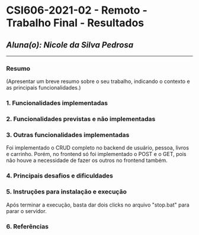 # **CSI606-2021-02 - Remoto - Trabalho Final - Resultados**

## *Aluna(o): Nicole da Silva Pedrosa*

--------------

<!-- Este documento tem como objetivo apresentar o projeto desenvolvido, considerando o que foi definido na proposta e o produto final. -->

### Resumo

  (Apresentar um breve resumo sobre o seu trabalho, indicando o contexto e as principais funcionalidades.)

### 1. Funcionalidades implementadas
<!-- Descrever as funcionalidades que eram previstas e foram implementas. -->
  
### 2. Funcionalidades previstas e não implementadas
<!-- Descrever as funcionalidades que eram previstas e não foram implementas, apresentando uma breve justificativa do porquê elas não foram incluídas -->

### 3. Outras funcionalidades implementadas
<!-- Descrever as funcionalidades implementas além daquelas que foram previstas, caso se aplique.  -->
Foi implementado o CRUD completo no backend de usuário, pessoa, livros e carrinho. Porém, no frontend só foi implementado o POST e o GET, pois não houve a necessidade de fazer os outros no frontend também.

### 4. Principais desafios e dificuldades
<!-- Descrever os principais desafios encontrados no desenvolvimento do trabalho, quais foram as dificuldades e como elas foram superadas e resolvidas. -->

### 5. Instruções para instalação e execução
<!-- Descrever o que deve ser feito para instalar (ou baixar) a aplicação, o que precisa ser configurando (parâmetros, banco de dados e afins) e como executá-la. -->

Após terminar a execução, basta dar dois clicks no arquivo "stop.bat" para parar o servidor.
### 6. Referências
<!-- Referências podem ser incluídas, caso necessário. Utilize o padrão ABNT. -->
